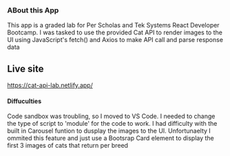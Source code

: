 ### ABout this App

This app is a graded lab for Per Scholas and Tek Systems React Developer Bootcamp.
I was tasked to use the provided Cat API to render images to the UI using JavaScript's fetch() and Axios to make API call and parse response data

## Live site

https://cat-api-lab.netlify.app/

#### Diffuculties

Code sandbox was troubling, so I moved to VS Code. I needed to change the type of script to 'module' for the code to work. I had difficulty with the built in Carousel funtion to dusplay the images to the UI. Unfortunaelty I ommited this feature and just use a Bootsrap Card element to display the first 3 images of cats that return per breed
